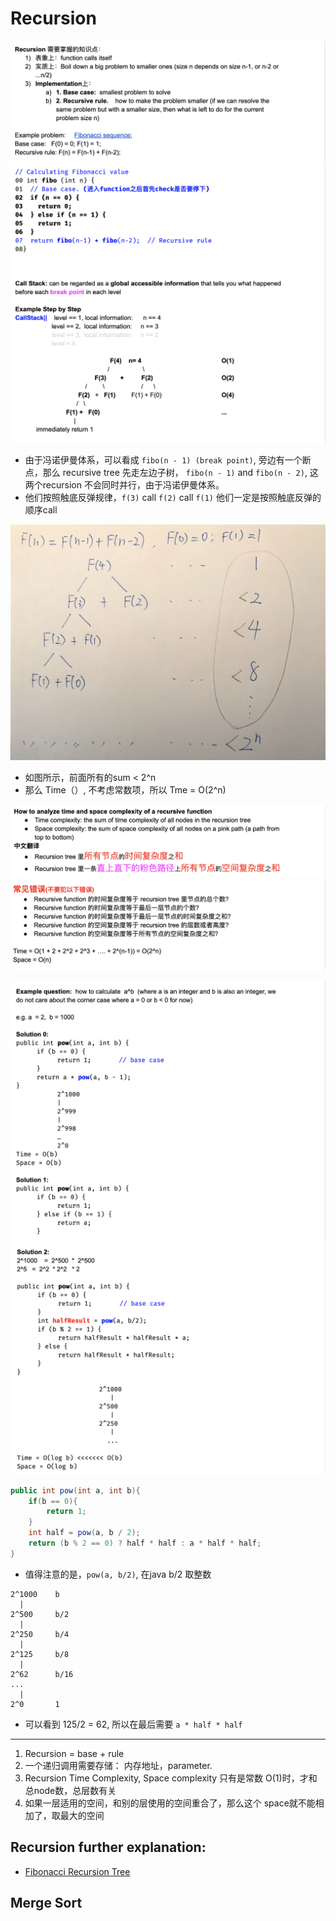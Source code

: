 # Recursion

![](img/2020-05-02-01-58-44.png)
![](img/2020-05-02-01-59-08.png)

- 由于冯诺伊曼体系，可以看成 `fibo(n - 1) (break point)`, 旁边有一个断点，那么  recursive tree 先走左边子树，
  `fibo(n - 1)` and `fibo(n - 2)`, 这两个recursion 不会同时并行，由于冯诺伊曼体系。
- 他们按照触底反弹规律，`f(3)` call `f(2)` call `f(1)`
  他们一定是按照触底反弹的顺序call

![](img/2020-11-27-14-02-40.png)

- 如图所示，前面所有的sum < 2^n
- 那么 Time（）, 不考虑常数项，所以 Tme = O(2^n)





![](img/2020-05-02-02-04-33.png)
![](img/2020-05-02-02-04-59.png)

![](img/2020-05-05-17-00-11.png)
![](img/2020-05-05-17-04-38.png)

```java
public int pow(int a, int b){
    if(b == 0){
        return 1;
    }
    int half = pow(a, b / 2);
    return (b % 2 == 0) ? half * half : a * half * half;
}
```

- 值得注意的是，`pow(a, b/2)`, 在java b/2 取整数

```
2^1000    b
  |
2^500     b/2
  |
2^250     b/4
  |
2^125     b/8
  |
2^62      b/16
...
  |
2^0       1          
```

- 可以看到 125/2 = 62, 所以在最后需要 `a * half * half`

---
1. Recursion = base + rule
2. 一个递归调用需要存储： 内存地址，parameter.
3. Recursion Time Complexity, Space complexity 只有是常数 O(1)时，才和总node数，总层数有关
4. 如果一层适用的空间，和别的层使用的空间重合了，那么这个 space就不能相加了，取最大的空间


## Recursion further explanation:

- [Fibonacci Recursion Tree](https://novemberfall.github.io/Algorithm-FullStack/csBasic/recursion.html)


## Merge Sort

